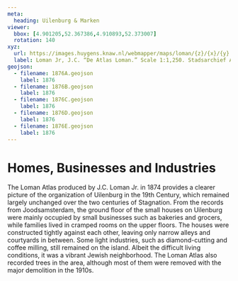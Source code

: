 ```yaml
---
meta:
  heading: Uilenburg & Marken
viewer:
  bbox: [4.901205,52.367386,4.910893,52.373007]
  rotation: 140
xyz:
  url: https://images.huygens.knaw.nl/webmapper/maps/loman/{z}/{x}/{y}.jpeg
  label: Loman Jr, J.C. “De Atlas Loman.” Scale 1:1,250. Stadsarchief Amsterdam. Published in Amsterdam by JC Loman, Jr. and printed in The Hague by J. Smulders & Co, 1876. Orientation; north up.
geojson:
  - filename: 1876A.geojson
    label: 1876
  - filename: 1876B.geojson
    label: 1876
  - filename: 1876C.geojson
    label: 1876
  - filename: 1876D.geojson
    label: 1876
  - filename: 1876E.geojson
    label: 1876
---
```

# Homes, Businesses and Industries
The Loman Atlas produced by J.C. Loman Jr. in 1874 provides a clearer picture of the organization of Uilenburg in the 19th Century, which remained largely unchanged over the two centuries of Stagnation. From the records from Joodsamsterdam, the ground floor of the small houses on Uilenburg were mainly occupied by small businesses such as bakeries and grocers,  while families lived in cramped rooms on the upper floors. The houses were constructed tightly against each other, leaving only narrow alleys and courtyards in between. Some light industries, such as diamond-cutting and coffee milling, still remained on the island. Albeit the difficult living conditions, it was a vibrant Jewish neighborhood. The Loman Atlas also recorded trees in the area, although most of them were removed with the major demolition in the 1910s.
